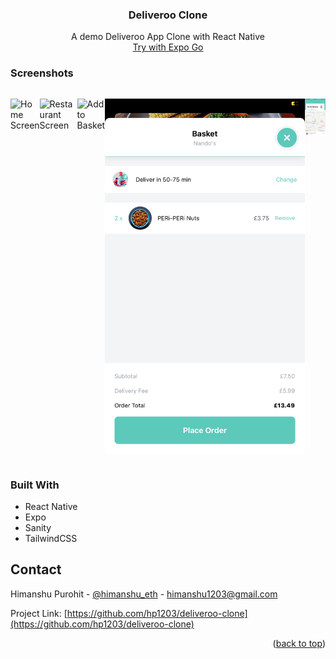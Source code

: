 <div align="center">
  <h3 align="center">Deliveroo Clone</h3>

  <p align="center">
    A demo Deliveroo App Clone with React Native
    </br>
    <a href="https://expo.dev/@hp1203/deliveroo-clone?serviceType=classic&distribution=expo-go">Try with Expo Go</a>
  </p>
</div>
<!-- ABOUT THE PROJECT -->

### Screenshots

<div style="display: flex;flex-wrap: nowrap;">

<div style="width:60px; height:60px">

![Home Screen](https://github.com/hp1203/deliveroo-clone/blob/master/demo/IMG_8719.PNG "Home Screen")

</div>

<div style="width:60px; height:60px">

![Restaurant Screen](https://github.com/hp1203/deliveroo-clone/blob/master/demo/IMG_8720.PNG "Restaurant Screen")

</div>

<div style="width:60px; height:60px">

![Add to Basket](https://github.com/hp1203/deliveroo-clone/blob/master/demo/IMG_8721.PNG "Add to Basket")

</div>

![Cart Screen](https://github.com/hp1203/deliveroo-clone/blob/master/demo/IMG_8722.PNG "Restaurant Screen")

<div style="width:60px; height:60px">

![Order Details Screen](https://github.com/hp1203/deliveroo-clone/blob/master/demo/IMG_8724.PNG "Order Details Screen")

</div>
</div>

### Built With

* React Native
* Expo
* Sanity
* TailwindCSS

<!-- CONTACT -->
## Contact

Himanshu Purohit - [@himanshu_eth](https://twitter.com/himanshu_eth) - himanshu1203@gmail.com

Project Link: [https://github.com/hp1203/deliveroo-clone](https://github.com/hp1203/deliveroo-clone)

<p align="right">(<a href="#readme-top">back to top</a>)</p>

